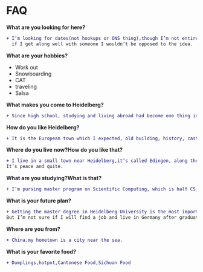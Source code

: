 # FAQ


**What are you looking for here?**

```diff
+ I’m looking for dates(not hookups or ONS thing),though I’m not entirely focused on having a relationship <br>
  if I get along well with someone I wouldn’t be opposed to the idea.
```


**What are your hobbies?**
- Work out
- Snowboarding
- CAT
- traveling
- Salsa

**What makes you come to Heidelberg?**
```diff
+ Since high school, studying and living abroad had become one thing in my to do list.And last year I decided to make it come true.
```

**How do you like Heidelberg?**
```diff
+ It is the European town which I expected, old building, history, castle, surrounded by the river and mountain.
```

**Where do you live now?How do you like that?**
```diff
+ I live in a small town near Heidelberg,it’s called Edingen, along the Neckar river.
It’s peace and quite.
```

**What are you studying?What is that?**
```diff
+ I’m pursing master program on Scientific Computing, which is half CS, half Math.
```

**What is your future plan?**
```diff
+ Getting the master degree in Heidelberg University is the most important thing for me currently.
But I’m not sure if I will find a job and live in Germany after graduation.Too much things will happen in 2~3 years.
```

**Where are you from?**
```diff
+ China.my hometown is a city near the sea.
```

**What is your favorite food?**
```diff
+ Dumplings,hotpot,Cantonese Food,Sichuan Food
```
